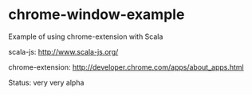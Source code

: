 chrome-window-example
=====================

Example of using chrome-extension with Scala

scala-js: http://www.scala-js.org/

chrome-extension: http://developer.chrome.com/apps/about_apps.html

Status: very very alpha
